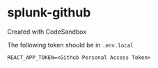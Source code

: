 # splunk-github

Created with CodeSandbox

The following token should be in `.env.local`

```
REACT_APP_TOKEN=<Github Personal Access Token>
```

